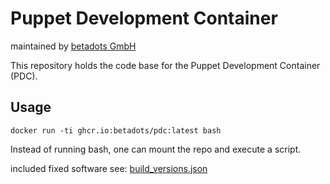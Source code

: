 # Puppet Development Container

maintained by [betadots GmbH](https://www.betadots.de)

This repository holds the code base for the Puppet Development Container (PDC).

## Usage

```shell
docker run -ti ghcr.io:betadots/pdc:latest bash
```

Instead of running bash, one can mount the repo and execute a script.


included fixed software see: [build_versions.json](build_versions.json)
